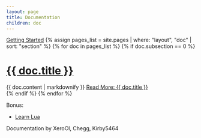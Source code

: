 ```yaml
---
layout: page
title: Documentation
children: doc
---
```

[Getting Started](getting-started)
{% assign pages_list = site.pages | where: "layout", "doc" | sort: "section" %}
{% for doc in pages_list %}
{% if doc.subsection == 0 %}
<div class="post">
<h1 class="{% if doc.incomplete %}incomplete {% endif %}post-title">
<a href="{{ doc.url | prepend:site.baseurl }}">{{ doc.title }}</a>
</h1>
{{ doc.content | markdownify }}
<a href="{{ doc.url | prepend:site.baseurl }}">Read More: {{ doc.title }}</a>
</div>
{% endif %}
{% endfor %}

Bonus:
* [Learn Lua](https://www.lua.org/manual/5.1/)

Documentation by XeroOl, Chegg, Kirby5464
